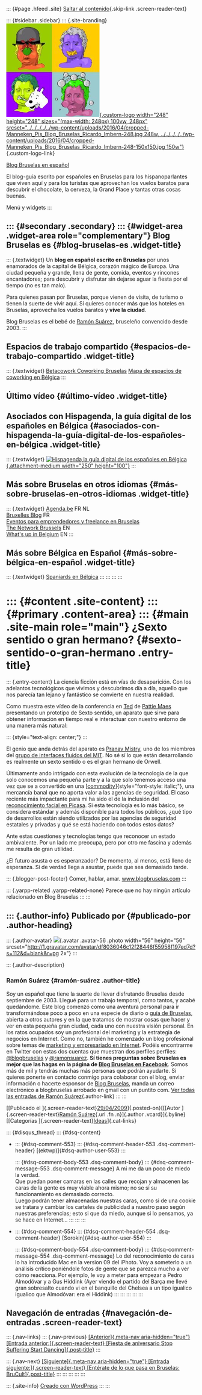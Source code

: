 ::: {#page .hfeed .site}
[Saltar al
contenido](../../../../../index.html?p=311#content){.skip-link
.screen-reader-text}

::: {#sidebar .sidebar}
::: {.site-branding}
[![](../../../../../wp-content/uploads/2016/04/cropped-Manneken_Pis_Blog_Bruselas_Ricardo_Imbern-248.jpg){.custom-logo
width="248" height="248" sizes="(max-width: 248px) 100vw, 248px"
srcset="../../../../../wp-content/uploads/2016/04/cropped-Manneken_Pis_Blog_Bruselas_Ricardo_Imbern-248.jpg 248w, ../../../../../wp-content/uploads/2016/04/cropped-Manneken_Pis_Blog_Bruselas_Ricardo_Imbern-248-150x150.jpg 150w"}](../../../../../index.html){.custom-logo-link}

[Blog Bruselas en español](../../../../../index.html)

El blog-guía escrito por españoles en Bruselas para los hispanoparlantes
que viven aquí y para los turistas que aprovechan los vuelos baratos
para descubrir el chocolate, la cerveza, la Grand Place y tantas otras
cosas buenas.

Menú y widgets
:::

::: {#secondary .secondary}
::: {#widget-area .widget-area role="complementary"}
Blog Bruselas es {#blog-bruselas-es .widget-title}
----------------

::: {.textwidget}
Un **blog en español escrito en Bruselas** por unos enamorados de la
capital de Bélgica, corazón mágico de Europa. Una ciudad pequeña y
grande, llena de gente, comida, eventos y rincones encantadores; para
descubrir y disfrutar sin dejarse aguar la fiesta por el tiempo (no es
tan malo).

Para quienes pasan por Bruselas, porque vienen de visita, de turismo o
tienen la suerte de vivir aquí. Sí quieres conocer más que los hoteles
en Bruselas, aprovecha los vuelos baratos y **vive la ciudad**.

Blog Bruselas es el bebé de [Ramón Suárez](http://www.ramonsuarez.com),
bruseleño convencido desde 2003.
:::

Espacios de trabajo compartido {#espacios-de-trabajo-compartido .widget-title}
------------------------------

::: {.textwidget}
[Betacowork Coworking Bruselas](http://www.betacowork.com) [Mapa de
espacios de coworking en Bélgica](http://coworkingbelgium.com)
:::

Último vídeo {#último-vídeo .widget-title}
------------

Asociados con Hispagenda, la guía digital de los españoles en Bélgica {#asociados-con-hispagenda-la-guía-digital-de-los-españoles-en-bélgica .widget-title}
---------------------------------------------------------------------

::: {.textwidget}
[![Hispagenda,la guía digital de los españoles en
Bélgica](../../../../../wp-content/uploads/2010/04/Hispagenda-250px.gif "Hispagenda, la guía digital de los españoles en Bélgica"){.attachment-medium
width="250" height="100"}](http://www.hispagenda.com)
:::

Más sobre Bruselas en otros idiomas {#más-sobre-bruselas-en-otros-idiomas .widget-title}
-----------------------------------

::: {.textwidget}
[Agenda.be](http://www.agenda.be) FR NL\
[Bruxelles Blog](http://www.bxlblog.be/) FR\
[Eventos para emprendedores y freelance en
Bruselas](http://www.betacowork.com/events/)\
[The Network
Brussels](http://groups.yahoo.com/group/TheNetworkBrussels/) EN\
[What\'s up in Belgium](http://www.whatsupin.be/) EN
:::

Más sobre Bélgica en Español {#más-sobre-bélgica-en-español .widget-title}
----------------------------

::: {.textwidget}
[Spaniards en Bélgica](http://www.spaniards.es/paises/belgica)
:::
:::
:::
:::

::: {#content .site-content}
::: {#primary .content-area}
::: {#main .site-main role="main"}
¿Sexto sentido o gran hermano? {#sexto-sentido-o-gran-hermano .entry-title}
==============================

::: {.entry-content}
La ciencia ficción está en vías de desaparición. Con los adelantos
tecnológicos que vivimos y descubrimos día a día, aquello que nos
parecía tan lejano y fantástico se convierte en nuestra realidad.

Como muestra este vídeo de la conferencia en [Ted](http://www.ted.com/)
de [Pattie Maes](http://web.media.mit.edu/%7Epattie/) presentando un
prototipo de Sexto sentido, un aparato que sirve para obtener
información en tiempo real e interactuar con nuestro entorno de una
manera más natural:

::: {style="text-align: center;"}
:::

El genio que anda detrás del aparato es [Pranav
Mistry](http://www.ted.com/index.php/speakers/pranav_mistry.html), uno
de los miembros del [grupo de interfaces fluidos del
MIT](http://ambient.media.mit.edu/). No sé sí lo que están desarrollando
es realmente un sexto sentido o es el gran hermano de Orwell.

Últimamente ando intrigado con esta evolución de la tecnología de la que
solo conocemos una pequeña parte y a la que solo tenemos acceso una vez
que se a convertido en una
[[commodity](http://es.wikipedia.org/wiki/Commodity)]{style="font-style: italic;"},
una mercancía banal que no aporta valor a las agencias de seguridad. El
caso reciente más impactante para mi ha sido el de la inclusión del
[reconocimiento facial en
Picasa](http://www.enriquedans.com/2009/02/misma-funcion-distintas-implicaciones.html).
Si esta tecnología es lo más básico, se considera estándar y además
disponible para todos los públicos, ¿qué tipo de desarrollos están
siendo utilizados por las agencias de seguridad estatales y privadas y
qué se está haciendo con todos estos datos?

Ante estas cuestiones y tecnologías tengo que reconocer un estado
ambivalente. Por un lado me preocupa, pero por otro me fascina y además
me resulta de gran utilidad.

¿El futuro asusta o es esperanzador? De momento, al menos, está lleno de
esperanza. Si de verdad llega a asustar, puede que sea demasiado tarde.

::: {.blogger-post-footer}
Comer, hablar, amar. www.blogbruselas.com
:::

::: {.yarpp-related .yarpp-related-none}
Parece que no hay ningún artículo relacionado en Blog Bruselas
:::
:::

::: {.author-info}
Publicado por {#publicado-por .author-heading}
-------------

::: {.author-avatar}
![](http://1.gravatar.com/avatar/df8036046c12f28446f55958f197ed7d?s=56&d=blank&r=pg){.avatar
.avatar-56 .photo width="56" height="56"
srcset="http://1.gravatar.com/avatar/df8036046c12f28446f55958f197ed7d?s=112&d=blank&r=pg 2x"}
:::

::: {.author-description}
### Ramón Suárez {#ramón-suárez .author-title}

Soy un español que tiene la suerte de llevar disfrutando Bruselas desde
septiembre de 2003. Llegué para un trabajo temporal, como tantos, y
acabé quedándome. Este blog comenzó como una aventura personal para ir
transformándose poco a poco en una especie de diario o [guía de
Bruselas](../../../../../index.html), abierta a otros autores y en la
que tratamos de mostrar cosas que hacer y ver en esta pequeña gran
ciudad, cada uno con nuestra visión personal. En los ratos ocupados soy
un profesional del marketing y la estrategia de negocios en Internet.
Como no, también he comenzado un blog profesional sobre temas de
[marketing y empresariado en Internet](http://ramonsuarez.com). Podéis
encontrarme en Twitter con estas dos cuentas que muestran dos perfiles
perfiles: [\@blogbruselas](http://twitter.com/blogbruselas) y
[\@ramonsuarez](http://twitter.com/ramonsuarez). **Sí tienes preguntas
sobre Bruselas es mejor que las hagas en la página de [Blog Bruselas en
Facebook](http://www.facebook.com/blogbruselas)**. Somos más de mil y
tendrás muchas más personas que podrán ayudarte. Si quieres ponerte en
contacto conmigo para colaborar con el blog, enviar información o
hacerte esponsor de [Blog Bruselas](../../../../../index.html), manda un
correo electrónico a blogbruselas arrobado en gmail con un puntito com.
[Ver todas las entradas de Ramón
Suárez](../../../../2010/04/30/index.html?author=2){.author-link}
:::
:::

[[Publicado el
]{.screen-reader-text}[29/04/2009](../../../../../index.html?p=311)]{.posted-on}[[[Autor
]{.screen-reader-text}[Ramón
Suárez](../../../../2010/04/30/index.html?author=2){.url .fn
.n}]{.author .vcard}]{.byline}[[Categorías
]{.screen-reader-text}[Ideas](../../../../category/ideas/index.html)]{.cat-links}

::: {#disqus_thread}
::: {#dsq-content}
-   ::: {#dsq-comment-553}
    ::: {#dsq-comment-header-553 .dsq-comment-header}
    [(ektwp)]{#dsq-author-user-553}
    :::

    ::: {#dsq-comment-body-553 .dsq-comment-body}
    ::: {#dsq-comment-message-553 .dsq-comment-message}
    A mi me da un poco de miedo la verdad.\
    Que puedan poner camaras en las calles que recojan y almacenen las
    caras de la gente es muy viable ahora mismo; no se si su
    funcionamiento es demasiado correcto.\
    Luego podrán tener almacenadas nuestras caras, como si de una cookie
    se tratara y cambiar los carteles de publicidad a nuestro paso según
    nuestras preferencias; esto si que da miedo, aunque si lo pensamos,
    ya se hace en Internet...
    :::
    :::
    :::

-   ::: {#dsq-comment-554}
    ::: {#dsq-comment-header-554 .dsq-comment-header}
    [Sorokin]{#dsq-author-user-554}
    :::

    ::: {#dsq-comment-body-554 .dsq-comment-body}
    ::: {#dsq-comment-message-554 .dsq-comment-message}
    Lo del reconocimiento de caras lo ha introducido Mac en la version
    09 del iPhoto. Voy a someterlo a un análisis crítico poniéndole
    fotos de gente que se parezca mucho a ver cómo reacciona. Por
    ejemplo, le voy a meter para empezar a Pedro Almodóvar y a Gus
    Hiddink (Ayer viendo el partido del Barça me llevé gran sobresalto
    cuando vi en el banquillo del Chelsea a un tipo igualico igualico
    que Almodóvar: era el Hiddink)
    :::
    :::
    :::
:::
:::

Navegación de entradas {#navegación-de-entradas .screen-reader-text}
----------------------

::: {.nav-links}
::: {.nav-previous}
[[Anterior]{.meta-nav aria-hidden="true"} [Entrada
anterior:]{.screen-reader-text} [Fiesta de aniversario Stop Suffering
Start Dancing]{.post-title}](../../../../../index.html?p=310)
:::

::: {.nav-next}
[[Siguiente]{.meta-nav aria-hidden="true"} [Entrada
siguiente:]{.screen-reader-text} [Entérate de lo que pasa en Bruselas:
BruCult]{.post-title}](../../../../../index.html?p=312)
:::
:::
:::
:::
:::

::: {.site-info}
[Creado con WordPress](https://es.wordpress.org/)
:::
:::
